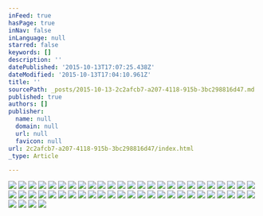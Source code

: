 ```yaml
---
inFeed: true
hasPage: true
inNav: false
inLanguage: null
starred: false
keywords: []
description: ''
datePublished: '2015-10-13T17:07:25.438Z'
dateModified: '2015-10-13T17:04:10.961Z'
title: ''
sourcePath: _posts/2015-10-13-2c2afcb7-a207-4118-915b-3bc298816d47.md
published: true
authors: []
publisher:
  name: null
  domain: null
  url: null
  favicon: null
url: 2c2afcb7-a207-4118-915b-3bc298816d47/index.html
_type: Article

---
```

![](https://the-grid-user-content.s3-us-west-2.amazonaws.com/ca8d5498-5af2-4e54-89a5-b1fb7d0b6cb3.jpg)
![](https://the-grid-user-content.s3-us-west-2.amazonaws.com/0835e3d4-7c4b-44a1-86d5-dabd929f1dcf.jpg)
![](https://the-grid-user-content.s3-us-west-2.amazonaws.com/1ba562f0-ac98-4ce9-9777-21d4c0a1793b.jpg)
![](https://the-grid-user-content.s3-us-west-2.amazonaws.com/8e5c6ca5-d7aa-48c8-b11e-8bf4c94d878f.jpg)
![](https://the-grid-user-content.s3-us-west-2.amazonaws.com/e118b97b-1cd3-404e-9b66-126fae7ea821.jpg)
![](https://the-grid-user-content.s3-us-west-2.amazonaws.com/d829d781-05d2-44bb-922a-c37b4fab1e2e.jpg)
![](https://the-grid-user-content.s3-us-west-2.amazonaws.com/663b2d52-b2eb-437c-a9c4-cd8a7a5ced1e.jpg)
![](https://the-grid-user-content.s3-us-west-2.amazonaws.com/4a096a9b-3a77-4028-a15c-78b0b530f152.jpg)
![](https://the-grid-user-content.s3-us-west-2.amazonaws.com/42cc107b-b457-4a70-963f-720e637c5d9c.jpg)
![](https://the-grid-user-content.s3-us-west-2.amazonaws.com/042a68d0-e81d-446f-a24c-a9a03d67925a.jpg)
![](https://the-grid-user-content.s3-us-west-2.amazonaws.com/f4537b59-224d-43ea-b7ba-127db9c4fe07.jpg)
![](https://the-grid-user-content.s3-us-west-2.amazonaws.com/a7505afa-6df8-48b5-97bc-821ed5f8266f.jpg)
![](https://the-grid-user-content.s3-us-west-2.amazonaws.com/409fceb7-efdf-4c80-b735-6da580906097.jpg)
![](https://the-grid-user-content.s3-us-west-2.amazonaws.com/1c1ccd66-be9c-49a1-9d4e-93a04d2f27b4.jpg)
![](https://the-grid-user-content.s3-us-west-2.amazonaws.com/7a9e8a25-5887-4835-8837-c07432acf1fc.jpg)
![](https://the-grid-user-content.s3-us-west-2.amazonaws.com/19bd22d7-03fa-462e-940b-59c9f1e234ec.jpg)
![](https://the-grid-user-content.s3-us-west-2.amazonaws.com/b67229f7-dbed-481b-8462-e0e3ead4e7c1.jpg)
![](https://the-grid-user-content.s3-us-west-2.amazonaws.com/09352b42-f835-4ba7-aef2-755f75354a21.jpg)
![](https://the-grid-user-content.s3-us-west-2.amazonaws.com/605185d5-e82a-4028-ad15-6d61c78b2cd0.jpg)
![](https://the-grid-user-content.s3-us-west-2.amazonaws.com/e69fa1f2-7346-406c-8374-f37556bbf472.jpg)
![](https://the-grid-user-content.s3-us-west-2.amazonaws.com/fc07492c-ca75-49ba-8040-098789268db3.jpg)
![](https://the-grid-user-content.s3-us-west-2.amazonaws.com/decedb5a-392d-4357-a20b-0bcc8a8568df.jpg)
![](https://the-grid-user-content.s3-us-west-2.amazonaws.com/c453e6b4-9e5d-4c1d-b58b-c8d209d50da5.jpg)
![](https://the-grid-user-content.s3-us-west-2.amazonaws.com/1d17f868-d13e-44f6-a85c-a0742f0e7674.jpg)
![](https://the-grid-user-content.s3-us-west-2.amazonaws.com/932c7396-12a8-4152-accc-a19531397f1f.jpg)
![](https://the-grid-user-content.s3-us-west-2.amazonaws.com/aa458855-0c71-465a-af25-8ea6081d8ea9.jpg)
![](https://the-grid-user-content.s3-us-west-2.amazonaws.com/32f97298-9377-4fb0-a8f1-7728cd109601.jpg)
![](https://the-grid-user-content.s3-us-west-2.amazonaws.com/a0a1c688-1cf9-4f6e-b357-9823f36b4a7c.jpg)
![](https://the-grid-user-content.s3-us-west-2.amazonaws.com/efd067bd-f169-4177-9943-a81c65c29eff.jpg)
![](https://the-grid-user-content.s3-us-west-2.amazonaws.com/489a8a81-14de-432a-b057-b603ac62550e.jpg)
![](https://the-grid-user-content.s3-us-west-2.amazonaws.com/de7b08af-0955-4b7b-bbcf-0d8d5f10ef4a.jpg)
![](https://the-grid-user-content.s3-us-west-2.amazonaws.com/d1e1532b-f251-49c0-b6e6-8b6383c5d4f3.jpg)
![](https://the-grid-user-content.s3-us-west-2.amazonaws.com/3854a375-99ed-4c32-93c4-693e09fdea22.jpg)
![](https://the-grid-user-content.s3-us-west-2.amazonaws.com/f10e9f3e-3aa0-49e2-a63b-5bfedd1964b8.jpg)
![](https://the-grid-user-content.s3-us-west-2.amazonaws.com/68e40f56-51ee-4dff-8666-9f632a973fc9.jpg)
![](https://the-grid-user-content.s3-us-west-2.amazonaws.com/fd90ebce-ae34-44f9-be2c-a9ae427b0467.jpg)
![](https://the-grid-user-content.s3-us-west-2.amazonaws.com/2b38f42a-61e7-4b8f-a898-3346591e6e57.jpg)
![](https://the-grid-user-content.s3-us-west-2.amazonaws.com/c544a6a4-e43d-4543-9908-ff24afd04521.jpg)
![](https://the-grid-user-content.s3-us-west-2.amazonaws.com/19005a2c-c343-4df0-b36c-92988cfea1b3.jpg)
![](https://the-grid-user-content.s3-us-west-2.amazonaws.com/63341693-a82a-410e-a088-ffa5f33ce313.jpg)
![](https://the-grid-user-content.s3-us-west-2.amazonaws.com/b2039dc1-290f-4897-90d1-49c6c1b8cd9d.jpg)
![](https://the-grid-user-content.s3-us-west-2.amazonaws.com/b911f2b4-d3e4-41d4-8f4b-da96e3bbc8e3.jpg)
![](https://the-grid-user-content.s3-us-west-2.amazonaws.com/ce710ca5-d517-42be-8b12-dd5ffe11b1c2.jpg)
![](https://the-grid-user-content.s3-us-west-2.amazonaws.com/6b331154-c3fb-4411-b5b2-e8a53f80ed6a.jpg)
![](https://the-grid-user-content.s3-us-west-2.amazonaws.com/61f4f603-ff28-48e7-aa3d-2d4695b8fa35.jpg)
![](https://the-grid-user-content.s3-us-west-2.amazonaws.com/eebf9246-d07e-4516-9dd8-48c8d4c822d7.jpg)
![](https://the-grid-user-content.s3-us-west-2.amazonaws.com/3d9eb98d-ed08-4d69-8af1-df15c0cb3d03.jpg)
![](https://the-grid-user-content.s3-us-west-2.amazonaws.com/30b72b94-3496-496e-b2cd-eebbfcca1764.jpg)
![](https://the-grid-user-content.s3-us-west-2.amazonaws.com/2e961cb2-e486-4562-81e0-f541ee781759.jpg)
![](https://the-grid-user-content.s3-us-west-2.amazonaws.com/1d6d20a9-551b-4aae-8fc9-c58172f13faa.jpg)
![](https://the-grid-user-content.s3-us-west-2.amazonaws.com/772701a7-5193-429e-b1f9-d225d57e78cb.jpg)
![](https://the-grid-user-content.s3-us-west-2.amazonaws.com/ee81a847-26e1-4de7-a733-fb9dbaefaec6.jpg)
![](https://the-grid-user-content.s3-us-west-2.amazonaws.com/5ce828b0-16d4-40e7-a896-1d8e854303b0.jpg)
![](https://the-grid-user-content.s3-us-west-2.amazonaws.com/4052b393-2155-486f-a4b0-59c7e6fbdbca.jpg)